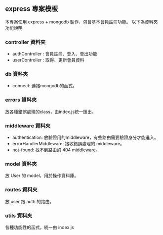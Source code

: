 ## express 專案模板

本專案使用 express + mongodb 製作，包含基本會員註冊功能。
以下為資料夾功能說明

### controller 資料夾

- authController : 會員註冊、登入、登出功能
- userController : 取得、更新會員資料

### db 資料夾

- connect: 連接mongodb的函式。

### errors 資料夾

放各種錯誤處理的class，由index.js統一匯出。

### middleware 資料夾

- authentication: 放驗證用的middleware，有些路由需要驗證身分才能進入。
- errorHandlerMiddleware: 接收錯誤處理的 middleware。
- not-found: 找不到路由的 404 middleware。

### model 資料夾

放 User 的 model，用於操作資料庫。

### routes 資料夾

放 user 跟 auth 的路由。

### utils 資料夾

各種功能性的函式，統一由 index.js


